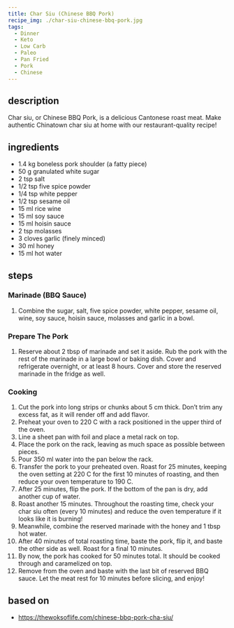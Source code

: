 ```yaml
---
title: Char Siu (Chinese BBQ Pork)
recipe_img: ./char-siu-chinese-bbq-pork.jpg
tags:
  - Dinner
  - Keto
  - Low Carb
  - Paleo
  - Pan Fried
  - Pork
  - Chinese
---
```


## description

Char siu, or Chinese BBQ Pork, is a delicious Cantonese roast meat. Make authentic Chinatown char siu at home with our restaurant-quality recipe!

## ingredients

- 1.4 kg boneless pork shoulder (a fatty piece)
- 50 g granulated white sugar
- 2 tsp salt
- 1/2 tsp five spice powder
- 1/4 tsp white pepper
- 1/2 tsp sesame oil
- 15 ml rice wine
- 15 ml soy sauce
- 15 ml hoisin sauce
- 2 tsp molasses
- 3 cloves garlic (finely minced)
- 30 ml honey
- 15 ml hot water

## steps

### Marinade (BBQ Sauce)

1. Combine the sugar, salt, five spice powder, white pepper, sesame oil, wine, soy sauce, hoisin sauce, molasses and garlic in a bowl.

### Prepare The Pork

1. Reserve about 2 tbsp of marinade and set it aside. Rub the pork with the rest of the marinade in a large bowl or baking dish. Cover and refrigerate overnight, or at least 8 hours. Cover and store the reserved marinade in the fridge as well.

### Cooking

1. Cut the pork into long strips or chunks about 5 cm thick. Don’t trim any excess fat, as it will render off and add flavor.
2. Preheat your oven to 220 C with a rack positioned in the upper third of the oven.
3. Line a sheet pan with foil and place a metal rack on top.
4. Place the pork on the rack, leaving as much space as possible between pieces.
5. Pour 350 ml water into the pan below the rack.
6. Transfer the pork to your preheated oven. Roast for 25 minutes, keeping the oven setting at 220 C for the first 10 minutes of roasting, and then reduce your oven temperature to 190 C.
7. After 25 minutes, flip the pork. If the bottom of the pan is dry, add another cup of water.
8. Roast another 15 minutes. Throughout the roasting time, check your char siu often (every 10 minutes) and reduce the oven temperature if it looks like it is burning!
9. Meanwhile, combine the reserved marinade with the honey and 1 tbsp hot water.
10. After 40 minutes of total roasting time, baste the pork, flip it, and baste the other side as well. Roast for a final 10 minutes.
11. By now, the pork has cooked for 50 minutes total. It should be cooked through and caramelized on top.
12. Remove from the oven and baste with the last bit of reserved BBQ sauce. Let the meat rest for 10 minutes before slicing, and enjoy!

## based on

- https://thewoksoflife.com/chinese-bbq-pork-cha-siu/
